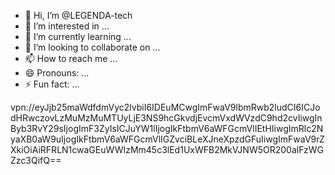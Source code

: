 - 👋 Hi, I’m @LEGENDA-tech
- 👀 I’m interested in ...
- 🌱 I’m currently learning ...
- 💞️ I’m looking to collaborate on ...
- 📫 How to reach me ...
- 😄 Pronouns: ...
- ⚡ Fun fact: ...

<!---
LEGENDA-tech/LEGENDA-tech is a ✨ special ✨ repository because its `README.md` (this file) appears on your GitHub profile.
You can click the Preview link to take a look at your changes.
--->
vpn://eyJjb25maWdfdmVyc2lvbiI6IDEuMCwgImFwaV9lbmRwb2ludCI6ICJodHRwczovLzMuMzMuMTUyLjE3NS9hcGkvdjEvcmVxdWVzdC9hd2cvIiwgInByb3RvY29sIjogImF3ZyIsICJuYW1lIjogIkFtbmV6aWFGcmVlIEtHIiwgImRlc2NyaXB0aW9uIjogIkFtbmV6aWFGcmVlIGZvciBLeXJneXpzdGFuIiwgImFwaV9rZXkiOiAiRFRLN1cwaGEuWWIzMm45c3lEd1UxWFB2MkVJNW5OR200alFzWGZzc3QifQ==

